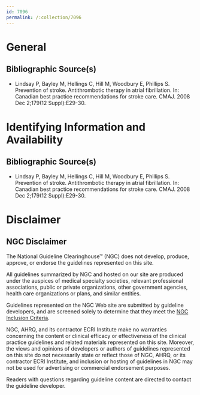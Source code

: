 ```yaml
---
id: 7096
permalink: /:collection/7096
---
```


# General

## Bibliographic Source(s)

- Lindsay P, Bayley M, Hellings C, Hill M, Woodbury E, Phillips S. Prevention of stroke. Antithrombotic therapy in atrial fibrillation. In: Canadian best practice recommendations for stroke care. CMAJ. 2008 Dec 2;179(12 Suppl):E29-30.

# Identifying Information and Availability

## Bibliographic Source(s)

- Lindsay P, Bayley M, Hellings C, Hill M, Woodbury E, Phillips S. Prevention of stroke. Antithrombotic therapy in atrial fibrillation. In: Canadian best practice recommendations for stroke care. CMAJ. 2008 Dec 2;179(12 Suppl):E29-30.

# Disclaimer

## NGC Disclaimer

The National Guideline Clearinghouse™ (NGC) does not develop, produce, approve, or endorse the guidelines represented on this site.

All guidelines summarized by NGC and hosted on our site are produced under the auspices of medical specialty societies, relevant professional associations, public or private organizations, other government agencies, health care organizations or plans, and similar entities.

Guidelines represented on the NGC Web site are submitted by guideline developers, and are screened solely to determine that they meet the [NGC Inclusion Criteria](/help-and-about/summaries/inclusion-criteria).

NGC, AHRQ, and its contractor ECRI Institute make no warranties concerning the content or clinical efficacy or effectiveness of the clinical practice guidelines and related materials represented on this site. Moreover, the views and opinions of developers or authors of guidelines represented on this site do not necessarily state or reflect those of NGC, AHRQ, or its contractor ECRI Institute, and inclusion or hosting of guidelines in NGC may not be used for advertising or commercial endorsement purposes.

Readers with questions regarding guideline content are directed to contact the guideline developer.

